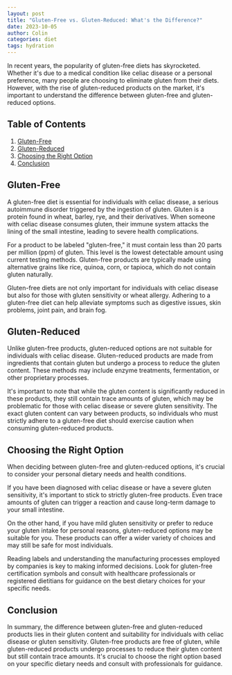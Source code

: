 ```yaml
---
layout: post
title: "Gluten-Free vs. Gluten-Reduced: What's the Difference?"
date: 2023-10-05
author: Colin
categories: diet
tags: hydration
---
```


In recent years, the popularity of gluten-free diets has skyrocketed. Whether it's due to a medical condition like celiac disease or a personal preference, many people are choosing to eliminate gluten from their diets. However, with the rise of gluten-reduced products on the market, it's important to understand the difference between gluten-free and gluten-reduced options.

## Table of Contents
1. [Gluten-Free](#gluten-free)
2. [Gluten-Reduced](#gluten-reduced)
3. [Choosing the Right Option](#choosing-the-right-option)
4. [Conclusion](#conclusion)

## Gluten-Free <a name="gluten-free"></a>

A gluten-free diet is essential for individuals with celiac disease, a serious autoimmune disorder triggered by the ingestion of gluten. Gluten is a protein found in wheat, barley, rye, and their derivatives. When someone with celiac disease consumes gluten, their immune system attacks the lining of the small intestine, leading to severe health complications.

For a product to be labeled "gluten-free," it must contain less than 20 parts per million (ppm) of gluten. This level is the lowest detectable amount using current testing methods. Gluten-free products are typically made using alternative grains like rice, quinoa, corn, or tapioca, which do not contain gluten naturally.

Gluten-free diets are not only important for individuals with celiac disease but also for those with gluten sensitivity or wheat allergy. Adhering to a gluten-free diet can help alleviate symptoms such as digestive issues, skin problems, joint pain, and brain fog.

## Gluten-Reduced <a name="gluten-reduced"></a>

Unlike gluten-free products, gluten-reduced options are not suitable for individuals with celiac disease. Gluten-reduced products are made from ingredients that contain gluten but undergo a process to reduce the gluten content. These methods may include enzyme treatments, fermentation, or other proprietary processes.

It's important to note that while the gluten content is significantly reduced in these products, they still contain trace amounts of gluten, which may be problematic for those with celiac disease or severe gluten sensitivity. The exact gluten content can vary between products, so individuals who must strictly adhere to a gluten-free diet should exercise caution when consuming gluten-reduced products.

## Choosing the Right Option <a name="choosing-the-right-option"></a>

When deciding between gluten-free and gluten-reduced options, it's crucial to consider your personal dietary needs and health conditions.

If you have been diagnosed with celiac disease or have a severe gluten sensitivity, it's important to stick to strictly gluten-free products. Even trace amounts of gluten can trigger a reaction and cause long-term damage to your small intestine.

On the other hand, if you have mild gluten sensitivity or prefer to reduce your gluten intake for personal reasons, gluten-reduced options may be suitable for you. These products can offer a wider variety of choices and may still be safe for most individuals.

Reading labels and understanding the manufacturing processes employed by companies is key to making informed decisions. Look for gluten-free certification symbols and consult with healthcare professionals or registered dietitians for guidance on the best dietary choices for your specific needs.

## Conclusion <a name="conclusion"></a>

In summary, the difference between gluten-free and gluten-reduced products lies in their gluten content and suitability for individuals with celiac disease or gluten sensitivity. Gluten-free products are free of gluten, while gluten-reduced products undergo processes to reduce their gluten content but still contain trace amounts. It's crucial to choose the right option based on your specific dietary needs and consult with professionals for guidance.